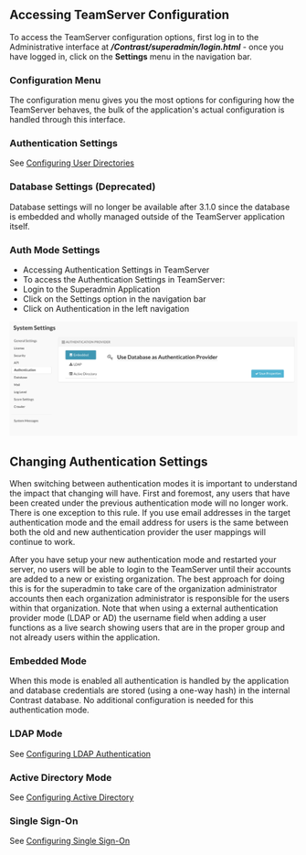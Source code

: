 <!--
title: "Configuring TeamServer"
description: "There are a great deal of configurable options to customize how your deployment of TeamServer behaves. You can configure how and when Contrast functions with just a few clicks."
tags: "installation setup Authentication configuration settings SuperAdmin"
-->

## Accessing TeamServer Configuration
To access the TeamServer configuration options, first log in to the Administrative interface at ***/Contrast/superadmin/login.html*** - once you have logged in, click on the **Settings** menu in the navigation bar. 

### Configuration Menu
The configuration menu gives you the most options for configuring how the TeamServer behaves, the bulk of the application's actual configuration is handled through this interface.

### Authentication Settings
See [Configuring User Directories](installation_setupconfig.html#user)

### Database Settings (Deprecated)
Database settings will no longer be available after 3.1.0 since the database is embedded and wholly managed outside of the TeamServer application itself.

### Auth Mode Settings
* Accessing Authentication Settings in TeamServer
* To access the Authentication Settings in TeamServer:
* Login to the Superadmin Application
* Click on the Settings option in the navigation bar
* Click on Authentication in the left navigation
 
<a href="assets/images/KB4-c02.png" rel="lightbox" title="Authentication Settings"><img class="thumbnail" src="assets/images/KB4-c02.png"/></a>
 
## Changing Authentication Settings
When switching between authentication modes it is important to understand the impact that changing will have. First and foremost, any users that have been created under the previous authentication mode will no longer work. There is one exception to this rule. If you use email addresses in the target authentication mode and the email address for users is the same between both the old and new authentication provider the user mappings will continue to work. 

After you have setup your new authentication mode and restarted your server, no users will be able to login to the TeamServer until their accounts are added to a new or existing organization. The best approach for doing this is for the superadmin to take care of the organization administrator accounts then each organization administrator is responsible for the users within that organization. Note that when using a external authentication provider mode (LDAP or AD) the username field when adding a user functions as a live search showing users that are in the proper group and not already users within the application.

### Embedded Mode
When this mode is enabled all authentication is handled by the application and database credentials are stored (using a one-way hash) in the internal Contrast database. No additional configuration is needed for this authentication mode.

### LDAP Mode
See [Configuring LDAP Authentication](installation_setupauth.html#ldap)

### Active Directory Mode
See [Configuring Active Directory](installation_setupauth.html#ad) 

### Single Sign-On
See [Configuring Single Sign-On](installation_setupauth.html#sso)
